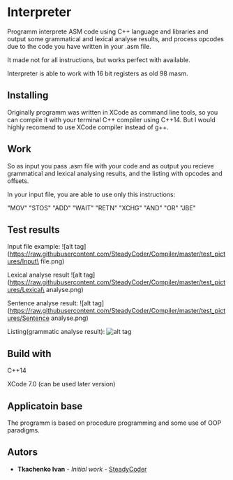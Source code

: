 # Interpreter
Programm interprete ASM code using C++ language and libraries and output some grammatical and lexical analyse results, and process opcodes due to the code you have written in your .asm file. 

It made not for all instructions, but works perfect with available. 

Interpreter is able to work with 16 bit registers as old 98 masm.

## Installing 
Originally programm was written in XCode as command line tools, so you can compile it with your terminal C++ compiler using C++14. But I would highly recomend to use XCode compiler instead of g++.

## Work
So as input you pass .asm file with your code and as output you recieve grammatical and lexical analysing results, and the listing with opcodes and offsets.

In your input file, you are able to use only this instructions:

"MOV" "STOS" "ADD" "WAIT" "RETN" "XCHG" "AND" "OR" "JBE"

## Test results
Input file example:
![alt tag](https://raw.githubusercontent.com/SteadyCoder/Compiler/master/test_pictures/Input\ file.png)

Lexical analyse result
![alt tag](https://raw.githubusercontent.com/SteadyCoder/Compiler/master/test_pictures/Lexical\ analyse.png)

Sentence analyse result:
![alt tag](https://raw.githubusercontent.com/SteadyCoder/Compiler/master/test_pictures/Sentence analyse.png)

Listing(grammatic analyse result):
![alt tag](https://raw.githubusercontent.com/SteadyCoder/Compiler/master/test_pictures/Listing.png)

## Build with
C++14

XCode 7.0 (can be used later version)

## Applicatoin base
The programm is based on procedure programming and some use of OOP paradigms.

## Autors
* **Tkachenko Ivan** - *Initial work* - [SteadyCoder](https://github.com/SteadyCoder)
